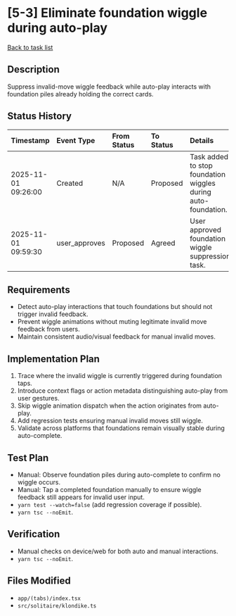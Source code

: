 # [5-3] Eliminate foundation wiggle during auto-play

[Back to task list](../tasks.md)

## Description
Suppress invalid-move wiggle feedback while auto-play interacts with foundation piles already holding the correct cards.

## Status History
| Timestamp | Event Type | From Status | To Status | Details | User |
| :-- | :-- | :-- | :-- | :-- | :-- |
| 2025-11-01 09:26:00 | Created | N/A | Proposed | Task added to stop foundation wiggles during auto-foundation. | ai_agent |
| 2025-11-01 09:59:30 | user_approves | Proposed | Agreed | User approved foundation wiggle suppression task. | user |

## Requirements
- Detect auto-play interactions that touch foundations but should not trigger invalid feedback.
- Prevent wiggle animations without muting legitimate invalid move feedback from users.
- Maintain consistent audio/visual feedback for manual invalid moves.

## Implementation Plan
1. Trace where the invalid wiggle is currently triggered during foundation taps.
2. Introduce context flags or action metadata distinguishing auto-play from user gestures.
3. Skip wiggle animation dispatch when the action originates from auto-play.
4. Add regression tests ensuring manual invalid moves still wiggle.
5. Validate across platforms that foundations remain visually stable during auto-complete.

## Test Plan
- Manual: Observe foundation piles during auto-complete to confirm no wiggle occurs.
- Manual: Tap a completed foundation manually to ensure wiggle feedback still appears for invalid user input.
- `yarn test --watch=false` (add regression coverage if possible).
- `yarn tsc --noEmit`.

## Verification
- Manual checks on device/web for both auto and manual interactions.
- `yarn tsc --noEmit`.

## Files Modified
- `app/(tabs)/index.tsx`
- `src/solitaire/klondike.ts`

